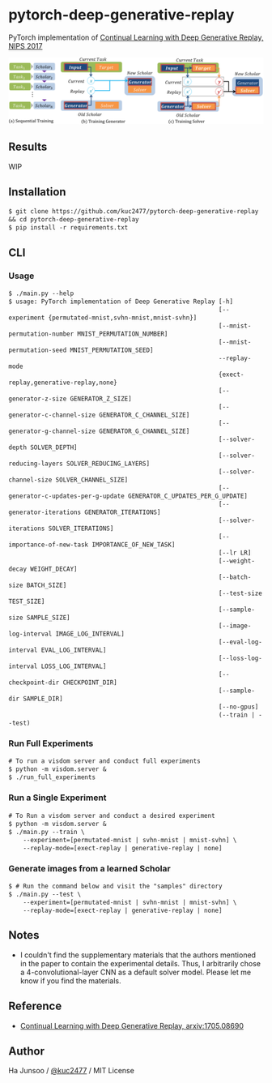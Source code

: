 # pytorch-deep-generative-replay
PyTorch implementation of [Continual Learning with Deep Generative Replay, NIPS 2017](https://arxiv.org/abs/1705.08690)

![model](./arts/model.png)


## Results
WIP


## Installation
```shell
$ git clone https://github.com/kuc2477/pytorch-deep-generative-replay && cd pytorch-deep-generative-replay
$ pip install -r requirements.txt
```

## CLI

### Usage
```shell
$ ./main.py --help
$ usage: PyTorch implementation of Deep Generative Replay [-h]
                                                          [--experiment {permutated-mnist,svhn-mnist,mnist-svhn}]
                                                          [--mnist-permutation-number MNIST_PERMUTATION_NUMBER]
                                                          [--mnist-permutation-seed MNIST_PERMUTATION_SEED]
                                                          --replay-mode
                                                          {exect-replay,generative-replay,none}
                                                          [--generator-z-size GENERATOR_Z_SIZE]
                                                          [--generator-c-channel-size GENERATOR_C_CHANNEL_SIZE]
                                                          [--generator-g-channel-size GENERATOR_G_CHANNEL_SIZE]
                                                          [--solver-depth SOLVER_DEPTH]
                                                          [--solver-reducing-layers SOLVER_REDUCING_LAYERS]
                                                          [--solver-channel-size SOLVER_CHANNEL_SIZE]
                                                          [--generator-c-updates-per-g-update GENERATOR_C_UPDATES_PER_G_UPDATE]
                                                          [--generator-iterations GENERATOR_ITERATIONS]
                                                          [--solver-iterations SOLVER_ITERATIONS]
                                                          [--importance-of-new-task IMPORTANCE_OF_NEW_TASK]
                                                          [--lr LR]
                                                          [--weight-decay WEIGHT_DECAY]
                                                          [--batch-size BATCH_SIZE]
                                                          [--test-size TEST_SIZE]
                                                          [--sample-size SAMPLE_SIZE]
                                                          [--image-log-interval IMAGE_LOG_INTERVAL]
                                                          [--eval-log-interval EVAL_LOG_INTERVAL]
                                                          [--loss-log-interval LOSS_LOG_INTERVAL]
                                                          [--checkpoint-dir CHECKPOINT_DIR]
                                                          [--sample-dir SAMPLE_DIR]
                                                          [--no-gpus]
                                                          (--train | --test)

```

### Run Full Experiments
```shell
# To run a visdom server and conduct full experiments
$ python -m visdom.server &
$ ./run_full_experiments
```

### Run a Single Experiment
```shell
# To Run a visdom server and conduct a desired experiment
$ python -m visdom.server &
$ ./main.py --train \
    --experiment=[permutated-mnist | svhn-mnist | mnist-svhn] \
    --replay-mode=[exect-replay | generative-replay | none]
```

### Generate images from a learned Scholar
```shell
$ # Run the command below and visit the "samples" directory
$ ./main.py --test \
    --experiment=[permutated-mnist | svhn-mnist | mnist-svhn] \
    --replay-mode=[exect-replay | generative-replay | none]
```

## Notes
- I couldn't find the supplementary materials that the authors mentioned in the paper to contain the experimental details. Thus, I arbitrarily chose a 4-convolutional-layer CNN as a default solver model. Please let me know if you find the materials.

## Reference
- [Continual Learning with Deep Generative Replay, arxiv:1705.08690](https://arxiv.org/abs/1705.08690)


## Author
Ha Junsoo / [@kuc2477](https://github.com/kuc2477) / MIT License

